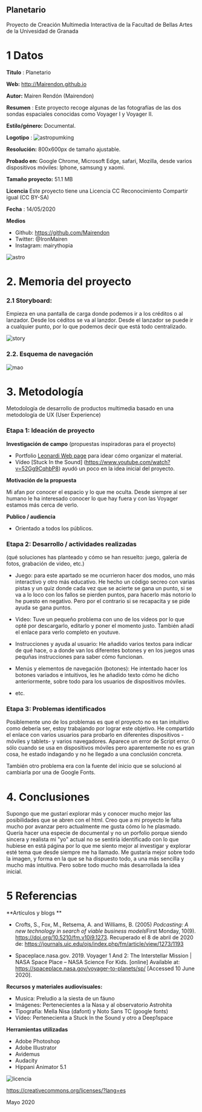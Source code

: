## Planetario

Proyecto de Creación Multimedia Interactiva de la  Facultad de Bellas Artes de la Univesidad de Granada


# 1 Datos 



**Titulo** : Planetario

**Web:**   http://Mairendon.github.io

**Autor:**  Mairen Rendón (Mairendon)

**Resumen** : Este proyecto recoge algunas de las fotografías de las dos sondas espaciales conocidas como Voyager I y Voyager II.

**Estilo/género:**  Documental.

**Logotipo** : 
![astropumking](https://github.com/Mairendon/Mairendon.github.io/blob/master/Logo.png)


**Resolución:** 800x600px de tamaño ajustable. 

**Probado en:**   Google Chrome, Microsoft Edge, safari, Mozilla, desde varios dispositivos móviles: Iphone, samsung y xaomi. 

**Tamaño proyecto:** 51.1 MB

**Licencia** Este proyecto tiene una Licencia CC Reconocimiento Compartir igual (CC BY-SA)

**Fecha** : 14/05/2020

**Medios** 
- Github: https://github.com/Mairendon
- Twitter: @IronMairen
- Instagram: mairythopia



![astro](https://github.com/Mairendon/Mairendon.github.io/blob/master/Ejemplo.png)

# 2. Memoria del proyecto 

### 2.1 Storyboard: 
Empieza en una pantalla de carga donde podemos ir a los créditos o al lanzador. Desde los céditos se va al lanzdor. Desde el lanzador se puede ir a cualquier punto, por lo que podemos decir que está todo centralizado.

![story](https://github.com/Mairendon/Mairendon.github.io/blob/master/Story.png)




### 2.2. Esquema de navegación 
![mao](https://github.com/Mairendon/Mairendon.github.io/blob/master/mapa.png)






# 3. Metodología

Metodología de desarrollo de productos multimedia basado en una metodología de UX (User Experience)



### Etapa 1: Ideación de proyecto

**Investigación de campo** (propuestas inspiradoras para el proyecto)

- Portfolio [Leonardi Web page](http://www.rleonardi.com/interactive-resume/) para idear cómo organizar el material.
- Vídeo [Stuck In the Sound] (https://www.youtube.com/watch?v=52Gg9CqhbP8) ayudó un poco en la idea inicial del proyecto.




**Motivación de la propuesta** 

Mi afan por conocer el espacio y lo que me oculta. Desde siempre al ser humano le ha interesado conocer lo que hay fuera y con las Voyager estamos más cerca de verlo.



**Publico / audiencia**

- Orientado a todos los públicos.




### Etapa 2: Desarrollo / actividades realizadas

(qué soluciones has planteado y cómo se han resuelto: juego, galería de fotos, grabación de video, etc.)

- Juego: para este apartado se me ocurrieron hacer dos modos, uno más interactivo y otro más educativo. He hecho un código secreo con varias pistas y un quiz donde cada vez que se acierte se gana un punto, si se va a lo loco con los fallos se pierden puntos, para hacerlo más notorio lo he puesto en negativo. Pero por el contrario si se recapacita y se pide ayuda se gana puntos. 

- Video: Tuve un pequeño problema con uno de los vídeos por lo que opté por descargarlo, editarlo y poner el momento justo. También añadí el enlace para verlo completo en youtuve. 

- Instrucciones y ayuda al usuario: He añadido varios textos para indicar de qué hace, o a donde van los diferentes botones y en los juegos unas pequñas instrucciones para saber cómo funcionan.  
- Menús y elementos de navegación (botones): He intentado hacer los botones variados e intuitivos, les he añadido texto cómo he dicho anteriormente, sobre todo para los usuarios de dispositivos móviles. 
- etc.



### Etapa 3: Problemas identificados


Posiblemente uno de los problemas es que el proyecto no es tan intuitivo como debería ser, estoy trabajando por lograr este objetivo. He compartido el enlace con varios usuarios para probarlo en diferentes dispositivos -móviles y tablets- y varios navegadores. Aparece un error de Script error. 0 sólo cuando se usa en dispositivos móviles pero aparentemente no es gran cosa, he estado indagando y no he llegado a una conclusión concreta. 

También otro problema era con la fuente del inicio que se solucionó al cambiarla por una de Google Fonts. 



# 4. Conclusiones 

Supongo que me gustarí explorar más y conocer mucho mejor las posibilidades que se abren con el html. Creo que a mi proyecto le falta mucho por avanzar pero actualmente me gusta cómo lo he plasmado. 
Quería hacer una especie de documental y no un porfolio porque siendo sincera y realista mi "yo" actual no se sentiría identificado con lo que hubiese en está página por lo que me siento mejor al investigar y explorar esté tema que desde siempre me ha llamado. 
Me gustaría mejor sobre todo la imagen, y forma en la que se ha dispuesto todo, a una más sencilla y mucho más intuitiva. Pero sobre todo mucho más desarrollada la idea inicial. 

# 5 Referencias 

**Artículos y blogs ** 

- Crofts, S., Fox, M., Retsema, A. and Williams, B. (2005) *Podcasting: A new technology in search of viable business models*First Monday, 10(9). https://doi.org/10.5210/fm.v10i9.1273. Recuperado el 8 de abril de 2020 de: https://journals.uic.edu/ojs/index.php/fm/article/view/1273/1193

- Spaceplace.nasa.gov. 2019. Voyager 1 And 2: The Interstellar Mission | NASA Space Place – NASA Science For Kids. [online] Available at: <https://spaceplace.nasa.gov/voyager-to-planets/sp/> [Accessed 10 June 2020].

**Recursos y materiales audiovisuales:**

* Musica: Preludio a la siesta de un fáuno  
* Imágenes: Pertenecientes a la Nasa y al observatorio Astrohita
* Tipografía: Mella Nisa (dafont) y Noto Sans TC (google fonts)
* Vídeo: Pertenecienta a Stuck In the Sound y otro a Deep1space

**Herramientas utilizadas**

- Adobe Photoshop
- Adobe Illustrator
- Avidemus
- Audacity 
- Hippani Animator 5.1

![licencia](https://github.com/Mairendon/Mairendon.github.io/blob/master/licencia.png)

https://creativecommons.org/licenses/?lang=es

Mayo 2020
